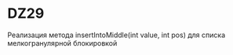 # DZ29
Реализация метода insertIntoMiddle(int value, int pos) для списка мелкогранулярной блокировкой
